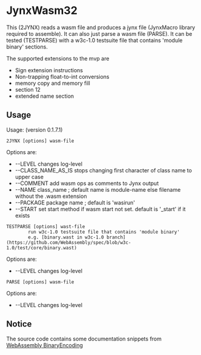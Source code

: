 # JynxWasm32

  This (2JYNX) reads a wasm file and produces a jynx file (JynxMacro library required to assemble).
It can also just parse a wasm file (PARSE).
It can be tested (TESTPARSE) with a w3c-1.0 testsuite file that contains 'module binary' sections.


The supported extensions to the mvp are

*	Sign extension instructions
*	Non-trapping float-to-int conversions
*	memory copy and memory fill
*	section 12
*	extended name section

## Usage

Usage: (version 0.1.7.1)

```
2JYNX [options] wasm-file
```

  Options are:

*	--LEVEL            changes log-level
*	--CLASS_NAME_AS_IS stops changing first character of class name to upper case
*	--COMMENT          add wasm ops as comments to Jynx output
*	--NAME             class_name ; default name is module-name else filename without the .wasm extension
*	--PACKAGE          package name ; default is 'wasirun'
*	--START            set start method if wasm start not set. default is '_start' if it exists

```
TESTPARSE [options] wast-file
		run w3c-1.0 testsuite file that contains 'module binary'
		e.g. [binary.wast in w3c-1.0 branch](https://github.com/WebAssembly/spec/blob/w3c-1.0/test/core/binary.wast)
```

  Options are:

*	--LEVEL            changes log-level

```
PARSE [options] wasm-file
```

  Options are:

*	--LEVEL            changes log-level

## Notice

The source code contains some documentation snippets from 
[WebAssembly BinaryEncoding](https://github.com/WebAssembly/design/blob/main/BinaryEncoding.md)
